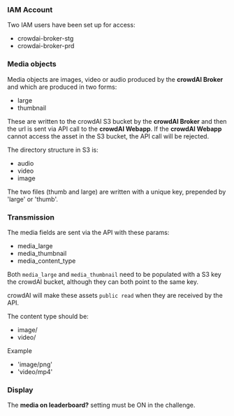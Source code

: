### IAM Account

Two IAM users have been set up for access:

- crowdai-broker-stg
- crowdai-broker-prd

### Media objects

Media objects are images, video or audio produced by the **crowdAI Broker** and which are produced in two forms:

- large
- thumbnail

These are written to the crowdAI S3 bucket by the **crowdAI Broker** and then the url is sent via API call to the **crowdAI Webapp**. If the **crowdAI Webapp** cannot access the asset in the S3 bucket, the API call will be rejected.

The directory structure in S3 is:

- audio
- video
- image

The two files (thumb and large) are written with a unique key, prepended by 'large' or 'thumb'.

### Transmission

The media fields are sent via the API with these params:

- media_large
- media_thumbnail
- media_content_type

Both ```media_large``` and ```media_thumbnail``` need to be populated with a S3 key the crowdAI bucket, although they can both point to the same key.

crowdAI will make these assets ```public read``` when they are received by the API.

The content type should be:

- image/<type>
- video/<type>

Example

- 'image/png'
- 'video/mp4'

### Display

The **media on leaderboard?** setting must be ON in the challenge.
